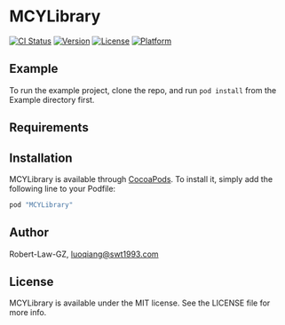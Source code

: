 # MCYLibrary

[![CI Status](http://img.shields.io/travis/Robert-Law-GZ/MCYLibrary.svg?style=flat)](https://travis-ci.org/Robert-Law-GZ/MCYLibrary)
[![Version](https://img.shields.io/cocoapods/v/MCYLibrary.svg?style=flat)](http://cocoapods.org/pods/MCYLibrary)
[![License](https://img.shields.io/cocoapods/l/MCYLibrary.svg?style=flat)](http://cocoapods.org/pods/MCYLibrary)
[![Platform](https://img.shields.io/cocoapods/p/MCYLibrary.svg?style=flat)](http://cocoapods.org/pods/MCYLibrary)

## Example

To run the example project, clone the repo, and run `pod install` from the Example directory first.

## Requirements

## Installation

MCYLibrary is available through [CocoaPods](http://cocoapods.org). To install
it, simply add the following line to your Podfile:

```ruby
pod "MCYLibrary"
```

## Author

Robert-Law-GZ, luoqiang@swt1993.com

## License

MCYLibrary is available under the MIT license. See the LICENSE file for more info.
